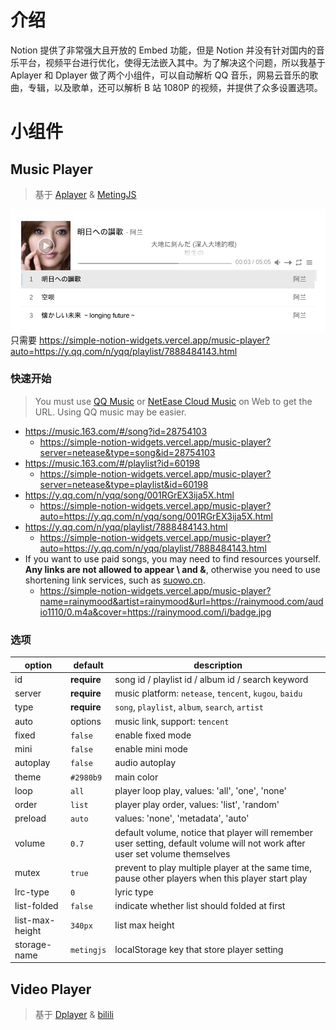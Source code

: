 # 介绍

Notion 提供了非常强大且开放的 Embed 功能，但是 Notion 并没有针对国内的音乐平台，视频平台进行优化，使得无法嵌入其中。为了解决这个问题，所以我基于 Aplayer 和 Dplayer 做了两个小组件，可以自动解析 QQ 音乐，网易云音乐的歌曲，专辑，以及歌单，还可以解析 B 站 1080P 的视频，并提供了众多设置选项。

# 小组件

## Music Player

> 基于 [Aplayer](https://github.com/MoePlayer/APlayer) & [MetingJS](https://github.com/metowolf/MetingJS)

![](./img/1.png)
只需要 https://simple-notion-widgets.vercel.app/music-player?auto=https://y.qq.com/n/yqq/playlist/7888484143.html

### 快速开始
> You must use [QQ Music](https://y.qq.com/) or [NetEase Cloud Music](https://music.163.com/) on Web to get the URL.  Using QQ music may be easier.
- https://music.163.com/#/song?id=28754103
  - https://simple-notion-widgets.vercel.app/music-player?server=netease&type=song&id=28754103
- https://music.163.com/#/playlist?id=60198
  - https://simple-notion-widgets.vercel.app/music-player?server=netease&type=playlist&id=60198
- https://y.qq.com/n/yqq/song/001RGrEX3ija5X.html
  - https://simple-notion-widgets.vercel.app/music-player?auto=https://y.qq.com/n/yqq/song/001RGrEX3ija5X.html
- https://y.qq.com/n/yqq/playlist/7888484143.html
  - https://simple-notion-widgets.vercel.app/music-player?auto=https://y.qq.com/n/yqq/playlist/7888484143.html
- If you want to use paid songs, you may need to find resources yourself. **Any links are not allowed to appear \ and &**, otherwise you need to use shortening link services, such as [suowo.cn](https://suowo.cn/).
  - https://simple-notion-widgets.vercel.app/music-player?name=rainymood&artist=rainymood&url=https://rainymood.com/audio1110/0.m4a&cover=https://rainymood.com/i/badge.jpg

### 选项

|option               |default      |description|
|--------------------|------------|----------|
|id              |**require**   |song id / playlist id / album id / search keyword|
|server          |**require**   |music platform: `netease`, `tencent`, `kugou`, `baidu`|
|type            |**require**   |`song`, `playlist`, `album`, `search`, `artist`|
|auto            |options       |music link, support: `tencent`|
|fixed           |`false`       |enable fixed mode|
|mini            |`false`       |enable mini mode|
|autoplay        |`false`       |audio autoplay|
|theme           |`#2980b9`     |main color|
|loop            |`all`         |player loop play, values: 'all', 'one', 'none'|
|order           |`list`        |player play order, values: 'list', 'random'|
|preload         |`auto`        |values: 'none', 'metadata', 'auto'|
|volume          |`0.7`         |default volume, notice that player will remember user setting, default volume will not work after user set volume themselves|
|mutex           |`true`        |prevent to play multiple player at the same time, pause other players when this player start play|
|lrc-type         |`0`           |lyric type|
|list-folded      |`false`       |indicate whether list should folded at first|
|list-max-height   |`340px`       |list max height|
|storage-name     |`metingjs`    |localStorage key that store player setting|

## Video Player
> 基于 [Dplayer](https://github.com/MoePlayer/DPlayer) & [bilili](https://github.com/SigureMo/bilili)